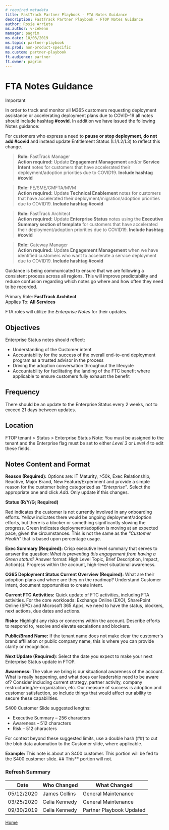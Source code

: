```yaml
---  
# required metadata  
title: FastTrack Partner Playbook - FTA Notes Guidance 
description: FastTrack Partner Playbook - FTOP Notes Guidance 
author: Rosie Arrieta
ms.author: v-cekenn
manager: pagrim
ms.date: 10/03/2019  
ms.topic: partner-playbook  
ms.prod: non-product-specific
ms.custom: partner-playbook  
ft.audience: partner
ft.owner: pagrim
--- 
```


# FTA Notes Guidance

> [!IMPORTANT]
> In order to track and monitor all M365 customers requesting deployment assistance or accelerating deployment plans due to COVID-19 all notes should include hashtag **#covid**. In addition we have issued the following Notes guidance:  
>
>For customers who express a need to **pause or stop deployment, do not add #covid** and instead update Entitlement Status (L1/L2/L3) to reflect this change.  

>**Role:** FastTrack Manager  
>**Action required:** Update **Engagement Management** and/or **Service Intent** notes for customers that have accelerated their deployment/adoption priorities due to COVID19. **Include hashtag #covid**  

>**Role:** FE/SME/GMFTA/MVM  
>**Action required:** Update **Technical Enablement** notes for customers that have accelerated their deployment/migration/adoption priorities due to COVID19. **Include hashtag #covid**  

>**Role:** FastTrack Architect  
>**Action required:** Update **Enterprise Status** notes using the **Executive Summary section of template** for customers that have accelerated their deployment/adoption priorities due to COVID19. **Include hashtag #covid**  

>**Role:** Gateway Manager  
>**Action required:** Update **Engagement Management** when we have identified customers who want to accelerate a service deployment due to COVID19. **Include hashtag #covid**

Guidance is being communicated to ensure that we are following a consistent process across all regions. This will improve predictability and reduce confusion regarding which notes go where and how often they need to be recorded.

Primary Role: **FastTrack Architect**  
Applies To: **All Services**

FTA roles will utilize the *Enterprise Notes* for their updates.

## Objectives

Enterprise Status notes should reflect:

- Understanding of the Customer intent
- Accountability for the success of the overall end-to-end deployment program as a trusted advisor in the process
- Driving the adoption conversation throughout the lifecycle
- Accountability for facilitating the landing of the FTC benefit where applicable to ensure customers fully exhaust the benefit

## Frequency 

There should be an update to the Enterprise Status every 2 weeks, not to exceed 21 days between updates.

## Location

FTOP tenant > Status > Enterprise Status 
Note: You must be assigned to the tenant and the Enterprise flag must be set to either *Level 3* or *Level 4* to edit these fields.

## Notes Content and Format 

**Reason (Required):** Options are: IT Maturity, >50k, Exec Relationship, Reactive, Major Brand, New Feature/Experiment and provide a simple reason for the customer being categorized as *"Enterprise"*. Select the appropriate one and click *Add*. Only update if this changes.

**Status (R/Y/G; Required)** 

Red indicates the customer is not currently involved in any onboarding efforts. Yellow indicates there would be ongoing deployment/adoption efforts, but there is a blocker or something significantly slowing the progress. Green indicates deployment/adoption is moving at an expected pace, given the circumstances. This is not the same as the *"Customer Health"* that is based upon percentage usage.

**Exec Summary (Required):** Crisp executive level summary that serves to answer the question: *What is preventing this engagement from having a Green status?* Answer format: High Level Topic, Brief Description, Impact, Action(s). Progress within the account, high-level situational awareness.

**O365 Deployment Status Current Overview (Required):** What are their adoption plans and where are they on the roadmap? Understand Customer intent, document opportunities to create intent.

**Current FTC Activities:** Quick update of FTC activities, including FTA activities. For the core workloads: Exchange Online (EXO), SharePoint Online (SPO) and Microsoft 365 Apps, we need to have the status, blockers, next actions, due dates and actions.

**Risks:** Highlight any risks or concerns within the account. Describe efforts to respond to, resolve and elevate escalations and blockers.

**Public/Brand Name:** If the tenant name does not make clear the customer's brand affiliation or public company name, this is where you can provide clarity or recognition.

**Next Update (Required)**: Select the date you expect to make your next Enterprise Status update in FTOP.

**Awareness:** The value we bring is our situational awareness of the account. What is really happening, and what does our leadership need to be aware of? Consider including current strategy, partner activity, company restructuring/re-organization, etc. Our measure of success is adoption and customer satisfaction, so include things that would affect our ability to secure these capabilities.

S400 Customer Slide suggested lengths: 

- Executive Summary – 256 characters
- Awareness – 512 characters
- Risk – 512 characters

For context beyond these suggested limits, use a double hash (##) to cut the blob data automation to the Customer slide, where applicable. 

**Example:** This note is about an S400 customer. This portion will be fed to the S400 customer slide. ## This** portion will not.

### Refresh Summary

|Date|Who Changed|What Changed|
|---------|---------------|----------------------------|
|05/12/2020| James Collins| General Maintenance|
|03/25/2020| Celia Kennedy| General Maintenance|
|09/30/2019| Celia Kennedy| Partner Playbook Updated|

[Home](http://partner-docs.microsoft.com)

